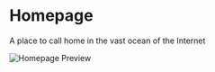 # Homepage  
A place to call home in the vast ocean of the Internet  

![Homepage Preview](homepage-img.png "Homepage Screenshot")
